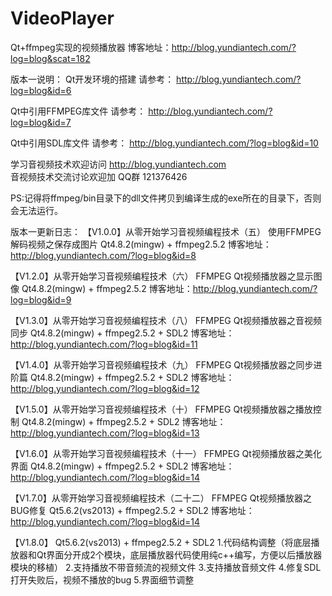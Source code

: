 # VideoPlayer
Qt+ffmpeg实现的视频播放器
博客地址：http://blog.yundiantech.com/?log=blog&scat=182


版本一说明：
Qt开发环境的搭建 请参考：
http://blog.yundiantech.com/?log=blog&id=6

Qt中引用FFMPEG库文件 请参考：
http://blog.yundiantech.com/?log=blog&id=7

Qt中引用SDL库文件 请参考：
http://blog.yundiantech.com/?log=blog&id=10

学习音视频技术欢迎访问 http://blog.yundiantech.com  
音视频技术交流讨论欢迎加 QQ群 121376426  

PS:记得将ffmpeg/bin目录下的dll文件拷贝到编译生成的exe所在的目录下，否则会无法运行。

版本一更新日志：
【V1.0.0】从零开始学习音视频编程技术（五） 使用FFMPEG解码视频之保存成图片
Qt4.8.2(mingw) + ffmpeg2.5.2
博客地址：http://blog.yundiantech.com/?log=blog&id=8

【V1.2.0】从零开始学习音视频编程技术（六） FFMPEG Qt视频播放器之显示图像
Qt4.8.2(mingw) + ffmpeg2.5.2
博客地址：http://blog.yundiantech.com/?log=blog&id=9

【V1.3.0】从零开始学习音视频编程技术（八） FFMPEG Qt视频播放器之音视频同步
Qt4.8.2(mingw) + ffmpeg2.5.2 + SDL2
博客地址：http://blog.yundiantech.com/?log=blog&id=11

【V1.4.0】从零开始学习音视频编程技术（九） FFMPEG Qt视频播放器之同步进阶篇
Qt4.8.2(mingw) + ffmpeg2.5.2 + SDL2
博客地址：http://blog.yundiantech.com/?log=blog&id=12

【V1.5.0】从零开始学习音视频编程技术（十） FFMPEG Qt视频播放器之播放控制
Qt4.8.2(mingw) + ffmpeg2.5.2 + SDL2
博客地址：http://blog.yundiantech.com/?log=blog&id=13

【V1.6.0】从零开始学习音视频编程技术（十一） FFMPEG Qt视频播放器之美化界面
Qt4.8.2(mingw) + ffmpeg2.5.2 + SDL2
博客地址：http://blog.yundiantech.com/?log=blog&id=14

【V1.7.0】从零开始学习音视频编程技术（二十二） FFMPEG Qt视频播放器之BUG修复
Qt5.6.2(vs2013) + ffmpeg2.5.2 + SDL2
博客地址：http://blog.yundiantech.com/?log=blog&id=14

【V1.8.0】
Qt5.6.2(vs2013) + ffmpeg2.5.2 + SDL2
1.代码结构调整（将底层播放器和Qt界面分开成2个模块，底层播放器代码使用纯c++编写，方便以后播放器模块的移植）
2.支持播放不带音频流的视频文件
3.支持播放音频文件
4.修复SDL打开失败后，视频不播放的bug
5.界面细节调整

